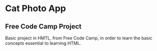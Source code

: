 # Cat Photo App
## Free Code Camp Project
Basic project in HMTL, from Free Code Camp, in order to learn the basic concepts essential to learning HTML.
